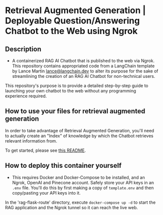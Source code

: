 # Retrieval Augmented Generation | Deployable Question/Answering Chatbot to the Web using Ngrok
## Description
- A containerized RAG AI Chatbot that is published to the web via Ngrok.
This repository contains appropriated code from a LangChain template by Lance Martin <lance@langchain.dev> to alter its purpose for the sake of streamlining the creation of an RAG AI Chatbot for non-technical users.

This repository's purpose is to provide a detailed step-by-step guide to launching your own chatbot to the web without any programming experience required.

## How to use your files for retrieval augmented generation
In order to take advantage of Retrieval Augmented Generation, you'll need to actually create an "Index" of knowledge by which the Chatbot retrieves relevant information from.

To get started, please see [this README](./rag-route/database/README.md "Step by step guidance").

## How to deploy this container yourself
- This requires Docker and Docker-Compose to be installed, and an Ngrok, OpenAI and Pinecone account. Safely store your API keys in an `.env` file. You'll do this by first making a copy of `template.env` and then copy/pasting your API keys into it.

In the 'rag-flask-route' directory, execute `docker-compose up -d` to start the RAG application and the Ngrok tunnel so it can reach the live web.